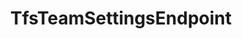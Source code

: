 ---
optionsClassName: TfsTeamSettingsEndpointOptions
optionsClassFullName: MigrationTools.Endpoints.TfsTeamSettingsEndpointOptions
configurationSamples:
- name: defaults
  order: 2
  description: 
  code: There are no defaults! Check the sample for options!
  sampleFor: MigrationTools.Endpoints.TfsTeamSettingsEndpointOptions
- name: sample
  order: 1
  description: 
  code: There is no sample, but you can check the classic below for a general feel.
  sampleFor: MigrationTools.Endpoints.TfsTeamSettingsEndpointOptions
- name: classic
  order: 3
  description: 
  code: >-
    {
      "$type": "TfsTeamSettingsEndpointOptions",
      "Collection": null,
      "Project": null,
      "Authentication": null,
      "ReflectedWorkItemIdField": null,
      "LanguageMaps": {
        "AreaPath": "Area",
        "IterationPath": "Iteration"
      }
    }
  sampleFor: MigrationTools.Endpoints.TfsTeamSettingsEndpointOptions
description: missing XML code comments
className: TfsTeamSettingsEndpoint
typeName: Endpoints
architecture: 
options:
- parameterName: Authentication
  type: TfsAuthenticationOptions
  description: Authentication configuration for connecting to the TFS server. Supports various authentication modes including Windows authentication and access tokens.
  defaultValue: missing XML code comments
- parameterName: Collection
  type: Uri
  description: URI of the TFS collection (e.g., "http://tfsserver:8080/tfs/DefaultCollection"). Must be a valid absolute URL pointing to the TFS collection.
  defaultValue: missing XML code comments
- parameterName: LanguageMaps
  type: TfsLanguageMapOptions
  description: Language mapping configuration for translating area and iteration path names between different language versions of TFS.
  defaultValue: missing XML code comments
- parameterName: Project
  type: String
  description: Name of the TFS project within the collection to connect to. This is the project that will be used for migration operations.
  defaultValue: missing XML code comments
- parameterName: ReflectedWorkItemIdField
  type: String
  description: Name of the custom field used to store the reflected work item ID for tracking migrated items. Typically "Custom.ReflectedWorkItemId".
  defaultValue: missing XML code comments
status: missing XML code comments
processingTarget: missing XML code comments
classFile: src/MigrationTools.Clients.TfsObjectModel/EndPoints/TfsTeamSettingsEndpoint.cs
optionsClassFile: src/MigrationTools.Clients.TfsObjectModel/EndPoints/TfsTeamSettingsEndpointOptions.cs
notes:
  exists: false
  path: docs/Reference/Endpoints/TfsTeamSettingsEndpoint-notes.md
  markdown: ''

redirectFrom:
- /Reference/Endpoints/TfsTeamSettingsEndpointOptions/
layout: reference
toc: true
permalink: /Reference/Endpoints/TfsTeamSettingsEndpoint/
title: TfsTeamSettingsEndpoint
categories:
- Endpoints
- 
topics:
- topic: notes
  path: docs/Reference/Endpoints/TfsTeamSettingsEndpoint-notes.md
  exists: false
  markdown: ''
- topic: introduction
  path: docs/Reference/Endpoints/TfsTeamSettingsEndpoint-introduction.md
  exists: false
  markdown: ''

---
